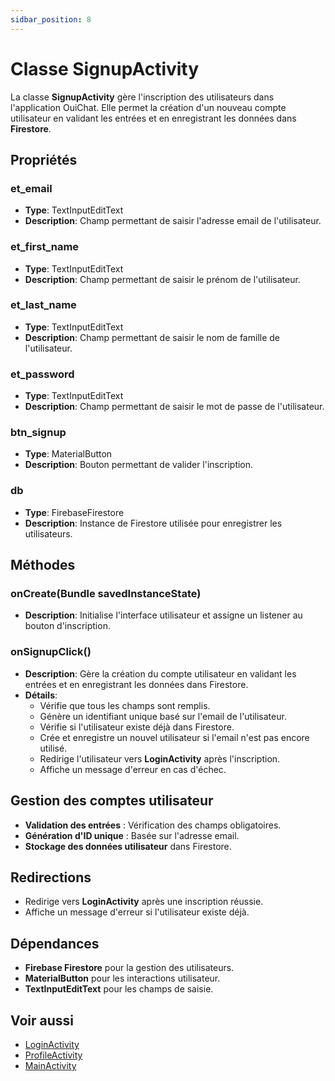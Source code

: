 ```yaml
---
sidbar_position: 8
---
```


# Classe SignupActivity

La classe **SignupActivity** gère l'inscription des utilisateurs dans l'application OuiChat. Elle permet la création d'un nouveau compte utilisateur en validant les entrées et en enregistrant les données dans **Firestore**.

## Propriétés

### et_email
- **Type**: TextInputEditText
- **Description**: Champ permettant de saisir l'adresse email de l'utilisateur.

### et_first_name
- **Type**: TextInputEditText
- **Description**: Champ permettant de saisir le prénom de l'utilisateur.

### et_last_name
- **Type**: TextInputEditText
- **Description**: Champ permettant de saisir le nom de famille de l'utilisateur.

### et_password
- **Type**: TextInputEditText
- **Description**: Champ permettant de saisir le mot de passe de l'utilisateur.

### btn_signup
- **Type**: MaterialButton
- **Description**: Bouton permettant de valider l'inscription.

### db
- **Type**: FirebaseFirestore
- **Description**: Instance de Firestore utilisée pour enregistrer les utilisateurs.

## Méthodes

### onCreate(Bundle savedInstanceState)
- **Description**: Initialise l'interface utilisateur et assigne un listener au bouton d'inscription.

### onSignupClick()
- **Description**: Gère la création du compte utilisateur en validant les entrées et en enregistrant les données dans Firestore.
- **Détails**:
    - Vérifie que tous les champs sont remplis.
    - Génère un identifiant unique basé sur l'email de l'utilisateur.
    - Vérifie si l'utilisateur existe déjà dans Firestore.
    - Crée et enregistre un nouvel utilisateur si l'email n'est pas encore utilisé.
    - Redirige l'utilisateur vers **LoginActivity** après l'inscription.
    - Affiche un message d'erreur en cas d'échec.

## Gestion des comptes utilisateur
- **Validation des entrées** : Vérification des champs obligatoires.
- **Génération d'ID unique** : Basée sur l'adresse email.
- **Stockage des données utilisateur** dans Firestore.

## Redirections
- Redirige vers **LoginActivity** après une inscription réussie.
- Affiche un message d'erreur si l'utilisateur existe déjà.

## Dépendances
- **Firebase Firestore** pour la gestion des utilisateurs.
- **MaterialButton** pour les interactions utilisateur.
- **TextInputEditText** pour les champs de saisie.

## Voir aussi
- [LoginActivity](LoginActivity.java.md)
- [ProfileActivity](ProfileActivity.java.md)
- [MainActivity](MainActivity.java.md)


